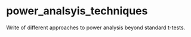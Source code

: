 # power_analsyis_techniques
Write of different approaches to power analysis beyond standard t-tests.
